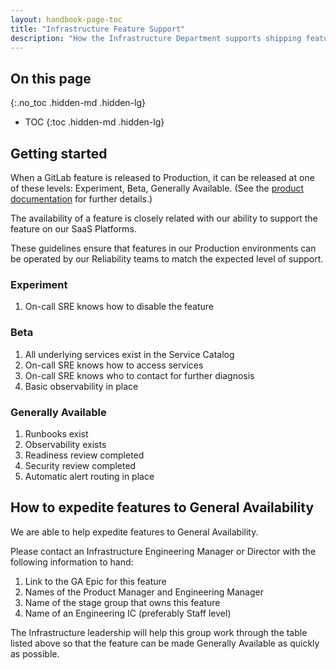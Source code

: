```yaml
---
layout: handbook-page-toc
title: "Infrastructure Feature Support"
description: "How the Infrastructure Department supports shipping features to Production."
---
```


## On this page
{:.no_toc .hidden-md .hidden-lg}

- TOC
{:toc .hidden-md .hidden-lg}

## Getting started 

When a GitLab feature is released to Production, it can be released at one of these levels: Experiment, Beta, Generally Available. 
(See the [product documentation](https://docs.gitlab.com/ee/policy/alpha-beta-support.html) for further details.)

The availability of a feature is closely related with our ability to support the feature on our SaaS Platforms. 

These guidelines ensure that features in our Production environments can be operated by our Reliability teams to match the expected level of support. 

### Experiment

1. On-call SRE knows how to disable the feature

### Beta

1. All underlying services exist in the Service Catalog
1. On-call SRE knows how to access services
1. On-call SRE knows who to contact for further diagnosis
1. Basic observability in place

### Generally Available

1. Runbooks exist
1. Observability exists
1. Readiness review completed
1. Security review completed
1. Automatic alert routing in place

## How to expedite features to General Availability

We are able to help expedite features to General Availability. 

Please contact an Infrastructure Engineering Manager or Director with the following information to hand:

1. Link to the GA Epic for this feature
1. Names of the Product Manager and Engineering Manager
1. Name of the stage group that owns this feature
1. Name of an Engineering IC (preferably Staff level)

The Infrastructure leadership will help this group work through the table listed above so that 
the feature can be made Generally Available as quickly as possible. 